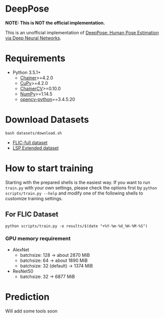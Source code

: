 # DeepPose

**NOTE: This is NOT the official implementation.**

This is an unofficial implementation of [DeepPose: Human Pose Estimation via Deep Neural Networks](http://arxiv.org/abs/1312.4659).

# Requirements

- Python 3.5.1+
  - [Chainer](https://chainer.org/)>=4.2.0
  - [CuPy](https://cupy.chainer.org/)>=4.2.0
  - [ChainerCV](http://chainercv.readthedocs.io/en/stable/index.html)>=0.10.0
  - [NumPy](http://numpy.org/)>=1.14.5
  - [opencv-python](https://pypi.org/project/opencv-python/)==3.4.5.20

# Download Datasets

```
bash datasets/download.sh
```

- [FLIC-full dataset](https://bensapp.github.io/flic-dataset.html)
- [LSP Extended dataset](http://sam.johnson.io/research/lspet.html)

# How to start training

Starting with the prepared shells is the easiest way. If you want to run `train.py` with your own settings, please check the options first by `python scripts/train.py --help` and modify one of the following shells to customize training settings.

## For FLIC Dataset

```
python scripts/train.py -o results/$(date "+%Y-%m-%d_%H-%M-%S")
```

### GPU memory requirement

- AlexNet
  - batchsize: 128 -> about 2870 MiB
  - batchsize: 64 -> about 1890 MiB
  - batchsize: 32 (default) -> 1374 MiB
- ResNet50
  - batchsize: 32 -> 6877 MiB

# Prediction

Will add some tools soon
